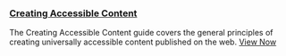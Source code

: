 
### [Creating Accessible Content](accessible-content)

The Creating Accessible Content guide covers the general principles of creating universally accessible content published on the web. [View Now](accessible-content/en/)
